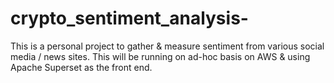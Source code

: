 # crypto_sentiment_analysis-
This is a personal project to gather &amp; measure sentiment from various social media / news sites. This will be running on ad-hoc basis on AWS &amp; using Apache Superset as the front end. 
